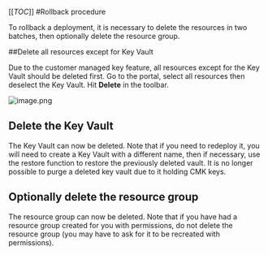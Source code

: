 [[_TOC_]]
#Rollback procedure

To rollback a deployment, it is necessary to delete the resources in two batches, then optionally delete the resource group.

##Delete all resources except for Key Vault

Due to the customer managed key feature, all resources except for the Key Vault should be deleted first. Go to the portal, select all resources then deselect the Key Vault. Hit **Delete** in the toolbar.

![image.png](/.attachments/image-bf19353c-b5d2-48a1-a9ed-b82a2c55ee22.png)


## Delete the Key Vault

The Key Vault can now be deleted. Note that if you need to redeploy it, you will need to create a Key Vault with a different name, then if necessary, use the restore function to restore the previously deleted vault. It is no longer possible to purge a deleted key vault due to it holding CMK keys.

## Optionally delete the resource group

The resource group can now be deleted. Note that if you have had a resource group created for you with permissions, do not delete the resource group (you may have to ask for it to be recreated with permissions).
